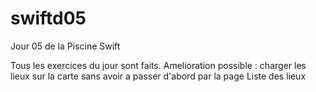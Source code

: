 # swiftd05
Jour 05 de la Piscine Swift

Tous les exercices du jour sont faits.
Amelioration possible : charger les lieux sur la carte sans avoir a passer d'abord par la page Liste des lieux
